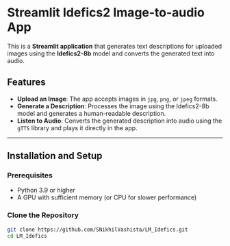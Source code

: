# Streamlit Idefics2 Image-to-audio App

This is a **Streamlit application** that generates text descriptions for uploaded images using the **Idefics2-8b** model and converts the generated text into audio.

## Features
- **Upload an Image**: The app accepts images in `jpg`, `png`, or `jpeg` formats.
- **Generate a Description**: Processes the image using the Idefics2-8b model and generates a human-readable description.
- **Listen to Audio**: Converts the generated description into audio using the `gTTS` library and plays it directly in the app.

---

## Installation and Setup

### Prerequisites
- Python 3.9 or higher
- A GPU with sufficient memory (or CPU for slower performance)

### Clone the Repository
```bash
git clone https://github.com/SNikhilVashista/LM_Idefics.git
cd LM_Idefics
